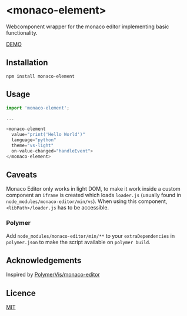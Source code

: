 # \<monaco-element\>

Webcomponent wrapper for the monaco editor implementing basic functionality.

[DEMO](https://larsg7.github.io/monaco-element/build/default/)

## Installation

```
npm install monaco-element
```

## Usage

```js
import 'monaco-element';

...

<monaco-element
  value="print('Hello World')"
  language="python"
  theme="vs-light"
  on-value-changed="handleEvent">
</monaco-element>
```

## Caveats

Monaco Editor only works in light DOM, to make it work inside a custom component an `iframe` is created which loads `loader.js` (usually found in `node_modules/monaco-editor/min/vs`). When using this component, `<libPath>/loader.js` has to be accessible.

### Polymer

Add `node_modules/monaco-editor/min/**` to your `extraDependencies` in `polymer.json` to make the script available on `polymer build`.

## Acknowledgements

Inspired by [PolymerVis/monaco-editor](https://github.com/PolymerVis/monaco-editor)

## Licence

[MIT](https://github.com/Larsg7/monaco-element/blob/master/LICENSE)
